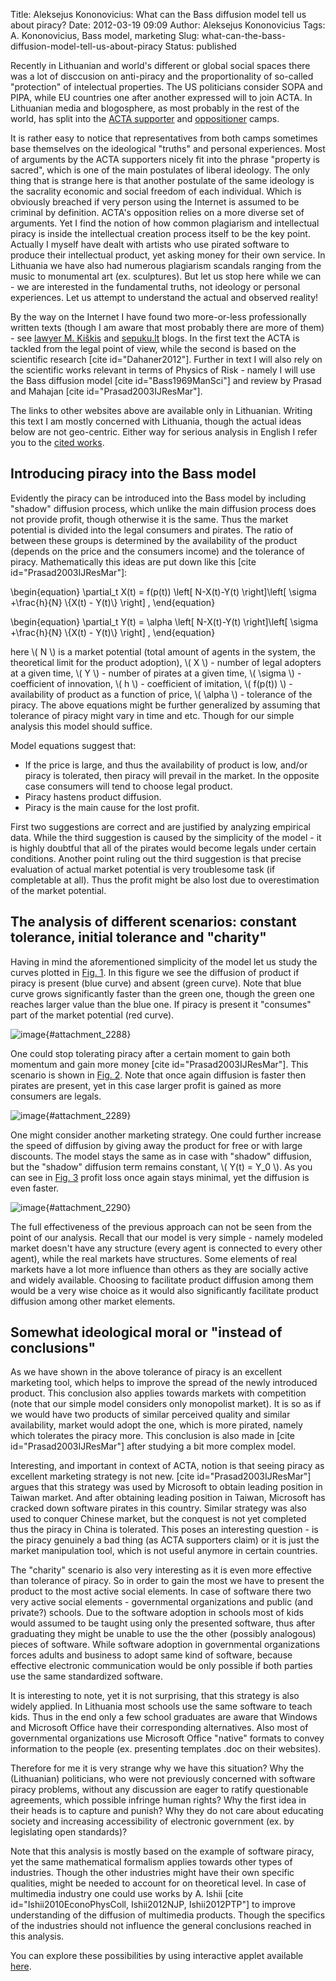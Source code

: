 Title: Aleksejus Kononovicius: What can the Bass diffusion model tell us about piracy?
Date: 2012-03-19 09:09
Author: Aleksejus Kononovicius
Tags: A. Kononovicius, Bass model, marketing
Slug: what-can-the-bass-diffusion-model-tell-us-about-piracy
Status: published

Recently
in Lithuanian and world's different or global social spaces there was a
lot of disccusion on anti-piracy and the proportionality of so-called
"protection" of intelectual properties. The US politicians consider SOPA
and PIPA, while EU countries one after another expressed will to join
ACTA. In Lithuanian media and blogosphere, as most probably in the rest
of the world, has split into the [ACTA
supporter](http://mokslas.delfi.lt/technology/acaplikas-sprendimas-prisijungti-prie-acta-yra-teisingas.d?id=55518815)
and [oppositioner](http://www.kroitus.com/2012/02/26/tai-kas-gi-vagia/)
camps.<!--more-->

It is rather easy to notice that representatives from both camps
sometimes base themselves on the ideological "truths" and personal
experiences. Most of arguments by the ACTA supporters nicely fit into
the phrase "property is sacred", which is one of the main postulates of
liberal ideology. The only thing that is strange here is that another
postulate of the same ideology is the sacrality economic and social
freedom of each individual. Which is obviously breached if very person
using the Internet is assumed to be criminal by definition. ACTA's
opposition relies on a more diverse set of arguments. Yet I find the
notion of how common plagiarism and intellectual piracy is inside the
intellectual creation process itself to be the key point. Actually I
myself have dealt with artists who use pirated software to produce their
intellectual product, yet asking money for their own service. In
Lithuania we have also had numerous plagiarism scandals ranging from the
music to monumental art (ex. sculptures). But let us stop here while we
can - we are interested in the fundamental truths, not ideology or
personal experiences. Let us attempt to understand the actual and
observed reality!

By the way on the Internet I have found two more-or-less professionally
written texts (though I am aware that most probably there are more of
them) - see [lawyer M.
Kiškis](http://kiskis.eu/post/17969820474/trigrasis-apie-acta/) and
[sepuku.lt](http://www.sepuku.lt/?p=2048) blogs. In the first text the
ACTA is tackled from the legal point of view, while the second is based
on the scientific research \[cite id="Dahaner2012"\]. Further in text I
will also rely on the scientific works relevant in terms of Physics of
Risk - namely I will use the Bass diffusion model \[cite
id="Bass1969ManSci"\] and review by Prasad and Mahajan \[cite
id="Prasad2003IJResMar"\].

The links to other websites above are available only in Lithuanian.
Writing this text I am mostly concerned with Lithuania, though the
actual ideas below are not geo-centric. Either way for serious analysis
in English I refer you to the [cited works](#cited).

Introducing piracy into the Bass model
--------------------------------------

Evidently the piracy can be introduced into the Bass model by including
"shadow" diffusion process, which unlike the main diffusion process does
not provide profit, though otherwise it is the same. Thus the market
potential is divided into the legal consumers and pirates. The ratio of
between these groups is determined by the availability of the product
(depends on the price and the consumers income) and the tolerance of
piracy. Mathematically this ideas are put down like this \[cite
id="Prasad2003IJResMar"\]:


\begin{equation}
 \partial\_t X(t) = f(p(t)) \left\[ N-X(t)-Y(t) \right\]\left\[ \sigma +\frac{h}{N} \\\{X(t) - Y(t)\\\} \right\] , 
\end{equation}



\begin{equation}
 \partial\_t Y(t) = \alpha \left\[ N-X(t)-Y(t) \right\]\left\[ \sigma +\frac{h}{N} \\\{X(t) - Y(t)\\\} \right\] , 
\end{equation}


here \\\(  N \\\) is a market potential (total amount of agents in the
system, the theoretical limit for the product adoption), \\\(  X \\\) -
number of legal adopters at a given time, \\\(  Y \\\) - number of
pirates at a given time, \\\(  \sigma \\\) - coefficient of innovation,
\\\(  h \\\) - coefficient of imitation, \\\(  f(p(t)) \\\) - availability
of product as a function of price, \\\(  \alpha \\\) - tolerance of the
piracy. The above equations might be further generalized by assuming
that tolerance of piracy might vary in time and etc. Though for our
simple analysis this model should suffice.

Model equations suggest that:

-   If the price is large, and thus the availability of product is low,
    and/or piracy is tolerated, then piracy will prevail in the market.
    In the opposite case consumers will tend to choose legal product.
-   Piracy hastens product diffusion.
-   Piracy is the main cause for the lost profit.

First two suggestions are correct and are justified by analyzing
empirical data. While the third suggestion is caused by the simplicity
of the model - it is highly doubtful that all of the pirates would
become legals under certain conditions. Another point ruling out the
third suggestion is that precise evaluation of actual market potential
is very troublesome task (if completable at all). Thus the profit might
be also lost due to overestimation of the market potential.

The analysis of different scenarios: constant tolerance, initial tolerance and "charity"
----------------------------------------------------------------------------------------

Having in mind the aforementioned simplicity of the model let us study
the curves plotted in [Fig. 1](#attachment_2288). In this figure we see
the diffusion of product if piracy is present (blue curve) and absent
(green curve). Note that blue curve grows significantly faster than the
green one, though the green one reaches larger value than the blue one.
If piracy is present it "consumes" part of the market potential (red
curve).

![image](/uploads/2012/BassPiracy.png "Bass diffusion without piracy (green curve) and with it
(pirates - red curve; legal consumers - blue curve). Model parameters
are identical in both cases. On the abscissa axis we plot time, t, while
on the ordinate we plot the number of consumers,
X."){#attachment_2288} 

One could stop tolerating piracy after a certain moment to gain both
momentum and gain more money \[cite id="Prasad2003IJResMar"\]. This
scenario is shown in [Fig. 2](#attachment_2289). Note that once again
diffusion is faster then pirates are present, yet in this case larger
profit is gained as more consumers are legals.

![image](/uploads/2012/BassPiracy2.png "Bass diffusion without piracy (green curve) and with it
(pirates - red curve; legal consumers - blue curve). Model parameters
are identical in both
cases."){#attachment_2289} 

One might consider another marketing strategy. One could further
increase the speed of diffusion by giving away the product for free or
with large discounts. The model stays the same as in case with "shadow"
diffusion, but the "shadow" diffusion term remains constant, \\\( Y(t) = Y\_0 \\\). As you can see in [Fig. 3](#attachment_2290) profit loss
once again stays minimal, yet the diffusion is even faster.

![image](/uploads/2012/BassPiracy3.png "Bass diffusion without piracy (green curve), with
pirates (blue curve) and with discount marketing strategy (magenta
curve)."){#attachment_2290} 

The full effectiveness of the previous approach can not be seen from the
point of our analysis. Recall that our model is very simple - namely
modeled market doesn't have any structure (every agent is connected to
every other agent), while the real markets have structures. Some
elements of real markets have a lot more influence than others as they
are socially active and widely available. Choosing to facilitate product
diffusion among them would be a very wise choice as it would also
significantly facilitate product diffusion among other market elements.

Somewhat ideological moral or "instead of conclusions"
------------------------------------------------------

As we have shown in the above tolerance of piracy is an excellent
marketing tool, which helps to improve the spread of the newly
introduced product. This conclusion also applies towards markets with
competition (note that our simple model considers only monopolist
market). It is so as if we would have two products of similar perceived
quality and similar availability, market would adopt the one, which is
more pirated, namely which tolerates the piracy more. This conclusion is
also made in \[cite id="Prasad2003IJResMar"\] after studying a bit more
complex model.

Interesting, and important in context of ACTA, notion is that seeing
piracy as excellent marketing strategy is not new. \[cite
id="Prasad2003IJResMar"\] argues that this strategy was used by
Microsoft to obtain leading position in Taiwan market. And after
obtaining leading position in Taiwan, Microsoft has cracked down
software pirates in this country. Similar strategy was also used to
conquer Chinese market, but the conquest is not yet completed thus the
piracy in China is tolerated. This poses an interesting question - is
the piracy genuinely a bad thing (as ACTA supporters claim) or it is
just the market manipulation tool, which is not useful anymore in
certain countries.

The "charity" scenario is also very interesting as it is even more
effective than tolerance of piracy. So in order to gain the most we have
to present the product to the most active social elements. In case of
software there two very active social elements - governmental
organizations and public (and private?) schools. Due to the software
adoption in schools most of kids would assumed to be taught using only
the presented software, thus after graduating they might be unable to
use the the other (possibly analogous) pieces of software. While
software adoption in governmental organizations forces adults and
business to adopt same kind of software, because effective electronic
communication would be only possible if both parties use the same
standardized software.

It is interesting to note, yet it is not surprising, that this strategy
is also widely applied. In Lithuania most schools use the same software
to teach kids. Thus in the end only a few school graduates are aware
that Windows and Microsoft Office have their corresponding alternatives.
Also most of governmental organizations use Microsoft Office "native"
formats to convey information to the people (ex. presenting templates
.doc on their websites).

Therefore for me it is very strange why we have this situation? Why the
(Lithuanian) politicians, who were not previously concerned with
software piracy problems, without any discussion are eager to ratify
questionable agreements, which possible infringe human rights? Why the
first idea in their heads is to capture and punish? Why they do not care
about educating society and increasing accessibility of electronic
government (ex. by legislating open standards)?

Note that this analysis is mostly based on the example of software
piracy, yet the same mathematical formalism applies towards other types
of industries. Though the other industries might have their own specific
qualities, might be needed to account for on theoretical level. In case
of multimedia industry one could use works by A. Ishii \[cite
id="Ishii2010EconoPhysColl, Ishii2012NJP, Ishii2012PTP"\] to improve
understanding of the diffusion of multimedia products. Though the
specifics of the industries should not influence the general conclusions
reached in this analysis.

You can explore these possibilities by using interactive applet available
[here](/unidirectional-kirman-model "Unidirectional Kirman model").

